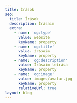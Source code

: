 ```yaml
---
title: Írások
seo:
  title: Írások
  description: Írásaim
  extra:
    - name: 'og:type'
      value: website
      keyName: property
    - name: 'og:title'
      value: Írásaim
      keyName: property
    - name: 'og:description'
      value: Írásaim leírása
      keyName: property
    - name: 'og:image'
      value: images/avatar.jpg
      keyName: property
      relativeUrl: true
layout: blog
---
```

